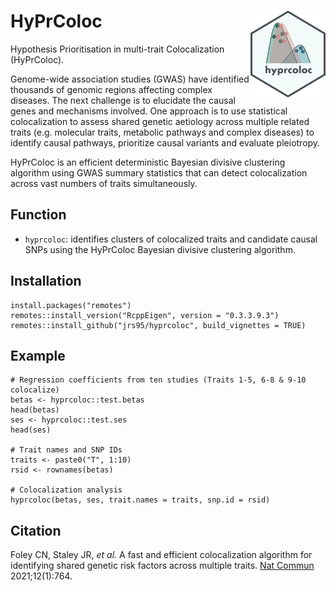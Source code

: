 # HyPrColoc <img src="man/figures/logo.png" align="right" height="139"/>
Hypothesis Prioritisation in multi-trait Colocalization (HyPrColoc).  

Genome-wide association studies (GWAS) have identified thousands of genomic regions affecting complex diseases. The next challenge is to elucidate the causal genes and mechanisms involved. One approach is to use statistical colocalization to assess shared genetic aetiology across multiple related traits (e.g. molecular traits, metabolic pathways and complex diseases) to identify causal pathways, prioritize causal variants and evaluate pleiotropy.  

HyPrColoc is an efficient deterministic Bayesian divisive clustering algorithm using GWAS summary statistics that can detect colocalization across vast numbers of traits simultaneously.  

## Function
* `hyprcoloc`: identifies clusters of colocalized traits and candidate causal SNPs using the HyPrColoc Bayesian divisive clustering algorithm.  

## Installation
```
install.packages("remotes")
remotes::install_version("RcppEigen", version = "0.3.3.9.3")
remotes::install_github("jrs95/hyprcoloc", build_vignettes = TRUE)
```

## Example
```
# Regression coefficients from ten studies (Traits 1-5, 6-8 & 9-10 colocalize)
betas <- hyprcoloc::test.betas
head(betas)
ses <- hyprcoloc::test.ses
head(ses)

# Trait names and SNP IDs
traits <- paste0("T", 1:10)
rsid <- rownames(betas)

# Colocalization analysis
hyprcoloc(betas, ses, trait.names = traits, snp.id = rsid)
```

## Citation
Foley CN, Staley JR, *et al.* A fast and efficient colocalization algorithm for identifying shared genetic risk factors across multiple traits. [Nat Commun](https://pubmed.ncbi.nlm.nih.gov/33536417/) 2021;12(1):764.  
